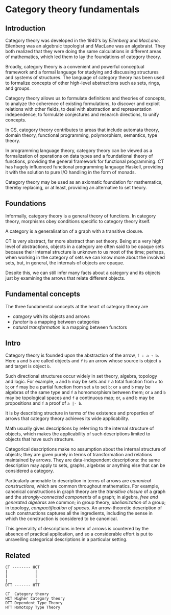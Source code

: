 # Category theory fundamentals

## Introduction

Category theory was developed in the 1940's by *Eilenberg* and *MacLane*. Eilenberg was an algebraic topologist and MacLane was an algebraist. They both realized that they were doing the same calculations in different areas of mathematics, which led them to lay the foundations of category theory.

Broadly, category theory is a convenient and powerful conceptual framework and a formal language for studying and discussing structures and systems of structures. The language of category theory has been used to formalize concepts of other high-level abstractions such as sets, rings, and groups.

Category theory allows us to formulate definitions and theories of concepts, to analyze the coherence of existing formulations, to discover and exploit relations with other fields, to deal with abstraction and representation independence, to formulate conjectures and research directions, to unify concepts.

In CS, category theory contributes to areas that include automata theory, domain theory, functional programming, polymorphism, semantics, type theory.

In programming language theory, category theory can be viewed as a formalization of operations on data types and a foundational theory of functions, providing the general framework for functional programming. CT has hugely influenced functional programming language Haskell, providing it with the solution to pure I/O handling in the form of monads.

Category theory may be used as an axiomatic foundation for mathematics, thereby replacing, or at least, providing an alternative to set theory.


## Foundations

Informally, category theory is a general theory of functions. In category theory, morphisms obey conditions specific to category theory itself.

A category is a generalisation of a graph with a transitive closure.

CT is very abstract, far more abstract than set theory. Being at a very high level of abstractions, objects in a category are often said to be opaque sets because their internal structure is unknown to us most of the time; perhaps, when working in the category of sets we can know more about the involved sets, but, in general, the internals of objects are opaque.

Despite this, we can still infer many facts about a category and its objects just by examining the arrows that relate different objects.

## Fundamental concepts

The three fundamental concepts at the heart of category theory are
- *category* with its objects and arrows
- *functor* is a mapping between categories
- *natural transformation* is a mapping between functors

## Intro

Category theory is founded upon the abstraction of the arrow, `f : a → b`. Here `a` and `b` are called objects and `f` is an arrow whose source is object `a` and target is object `b`.

Such directional structures occur widely in set theory, algebra, topology and logic. For example, `a` and `b` may be sets and `f` a total function from `a` to `b`; or `f` may be a partial function from set `a` to set `b`; or `a` and `b` may be algebras of the same type and `f` a homomorphism between them; or `a` and `b` may be topological spaces and `f` a continuous map; or, `a` and `b` may be propositions and `f` a proof of `a |- b`.

It is by describing structure in terms of the existence and properties of arrows that category theory achieves its wide applicability.

Math usually gives descriptions by referring to the internal structure of objects, which makes the applicability of such descriptions limited to objects that have such structure.

Categorical descriptions make no assumption about the internal structure of objects; they are given purely in terms of transformation and relations maintained by arrows. They are data-independent descriptions: the same description may apply to sets, graphs, algebras or anything else that can be considered a category.

Particularly amenable to description in terms of arrows are *canonical constructions*, which are common throughout mathematics. For example, canonical constructions in graph theory are the *transitive closure* of a graph and the *strongly-connected components* of a graph; in algebra, *free and generated algebras* are common; in group theory, *abelianization* of a group; in topology, *compactification of spaces*. An arrow-theoretic description of such constructions captures all the ingredients, including the sense in which the construction is considered to be canonical.

This generality of descriptions in term of arrows is countered by the absence of practical application, and so a considerable effort is put to unravelling categorical descriptions in a particular setting.




## Related

```
CT -------- HCT
|            |
|            |
|            |
DTT ------- HTT

CT  Category theory
HCT Higher Category theory
DTT Dependent Type Theory
HTT Homotopy Type Theory
```
